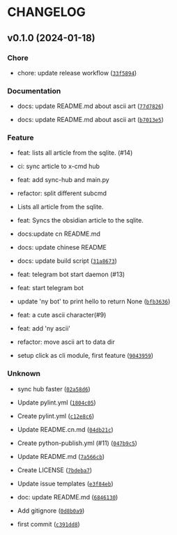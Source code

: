 # CHANGELOG



## v0.1.0 (2024-01-18)

### Chore

* chore: update release workflow ([`33f5894`](https://github.com/niracler/nyaruko/commit/33f5894f0553ac0bb26b08e3f96d74e1d2bbcde5))

### Documentation

* docs: update README.md about ascii art ([`77d7826`](https://github.com/niracler/nyaruko/commit/77d7826ad65aa199563ccff59e11427f6f54f25b))

* docs: update README.md about ascii art ([`b7013e5`](https://github.com/niracler/nyaruko/commit/b7013e5ffb21aac4d8fdfe054b07529532a6afd9))

### Feature

* feat: lists all article from the sqlite. (#14)

* ci: sync article to x-cmd hub

* feat: add sync-hub and main.py

* refactor: split different subcmd

* Lists all article from the sqlite.

* feat: Syncs the obsidian article to the sqlite.

* docs:update cn README.md

* docs: update chinese README

* docs: update build script ([`31a8673`](https://github.com/niracler/nyaruko/commit/31a86733dc2287c35b73d2dcfdca5bae951d4559))

* feat: telegram bot start daemon (#13)

* feat: start telegram bot

* update &#39;ny bot&#39; to print hello to return None ([`bfb3636`](https://github.com/niracler/nyaruko/commit/bfb363693ec9b7412632eb712d043a13412a756f))

* feat: a cute ascii character(#9)

* feat: add &#39;ny ascii&#39;
* refactor: move ascii art to data dir
* setup click as cli module, first feature ([`9043959`](https://github.com/niracler/nyaruko/commit/90439598d36a55f7b571540c4eade03de12d4701))

### Unknown

* sync hub faster ([`02a58d6`](https://github.com/niracler/nyaruko/commit/02a58d6768ce6760f9fd44bb11444a07f0e8d024))

* Update pylint.yml ([`1804c05`](https://github.com/niracler/nyaruko/commit/1804c05bb4a2d5648305e0d09712a81384680d8f))

* Create pylint.yml ([`c12e8c6`](https://github.com/niracler/nyaruko/commit/c12e8c64c714fd4ce6cc47a15aac494bb27e7fd4))

* Update README.cn.md ([`04db21c`](https://github.com/niracler/nyaruko/commit/04db21c11435cf0f14e5a95b83755887515021a6))

* Create python-publish.yml (#11) ([`047b9c5`](https://github.com/niracler/nyaruko/commit/047b9c5832d5da80830867444c178f2f4395f106))

* Update README.md ([`7a566cb`](https://github.com/niracler/nyaruko/commit/7a566cb2587bf2f968cfcb3287511dffe9b300df))

* Create LICENSE ([`7bdeba7`](https://github.com/niracler/nyaruko/commit/7bdeba7db6bb5e1ba615a76ea2e03260243e441c))

* Update issue templates ([`e3f84eb`](https://github.com/niracler/nyaruko/commit/e3f84ebf418bd67dc9219e32013f6532a22bee1f))

* doc: update README.md ([`6846130`](https://github.com/niracler/nyaruko/commit/6846130e8d33abf9b7538a1b206fb8cd47ad04d5))

* Add gitignore ([`0d8b0a9`](https://github.com/niracler/nyaruko/commit/0d8b0a9ce3b898b98ac2f0c2429adf4a7e14e1fc))

* first commit ([`c391dd8`](https://github.com/niracler/nyaruko/commit/c391dd80fdf0257842c0e5962fdb5b0ac2647e90))
